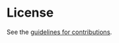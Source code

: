 # License

See the
[guidelines for contributions](https://github.com/tlswg/tls-flags/blob/master/CONTRIBUTING.md).

